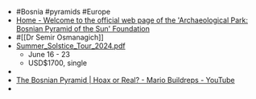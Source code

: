 - #Bosnia #pyramids #Europe
- [Home - Welcome to the official web page of the 'Archaeological Park: Bosnian Pyramid of the Sun' Foundation](https://piramidasunca.ba/eng/home-en.html)
- #[[Dr Semir Osmanagich]]
- [Summer_Solstice_Tour_2024.pdf](https://piramidasunca.ba/images/banners/Summer_Solstice_Tour_2024.pdf?26082023_01)
	- June 16 - 23
	- USD$1700, single
-
- [The Bosnian Pyramid | Hoax or Real? - Mario Buildreps - YouTube](https://www.youtube.com/watch?v=9uN-jlxWMjg)
-